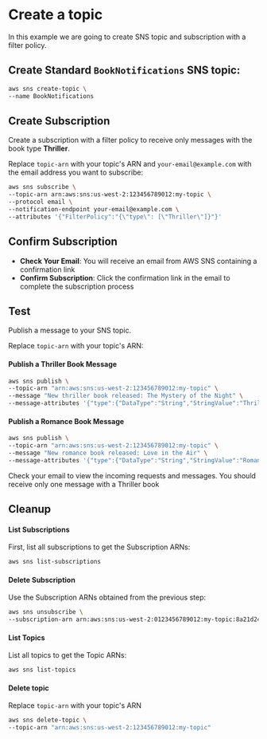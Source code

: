 # Create a topic
In this example we are going to create SNS topic and subscription with a filter policy.

## Create Standard `BookNotifications` SNS topic:
```sh
aws sns create-topic \
--name BookNotifications
```

## Create Subscription
Create a subscription with a filter policy to receive only messages with the book type **Thriller**.

Replace `topic-arn` with your topic's ARN and `your-email@example.com` with the email address you want to subscribe:
```sh
aws sns subscribe \
--topic-arn arn:aws:sns:us-west-2:123456789012:my-topic \
--protocol email \
--notification-endpoint your-email@example.com \
--attributes '{"FilterPolicy":"{\"type\": [\"Thriller\"]}"}'
```

## Confirm Subscription
* **Check Your Email**: You will receive an email from AWS SNS containing a confirmation link
* **Confirm Subscription**: Click the confirmation link in the email to complete the subscription process

## Test
Publish a message to your SNS topic.

Replace `topic-arn` with your topic's ARN:

#### Publish a Thriller Book Message
```sh
aws sns publish \
--topic-arn "arn:aws:sns:us-west-2:123456789012:my-topic" \
--message "New thriller book released: The Mystery of the Night" \
--message-attributes '{"type":{"DataType":"String","StringValue":"Thriller"}}'
```

#### Publish a Romance Book Message
```sh
aws sns publish \
--topic-arn "arn:aws:sns:us-west-2:123456789012:my-topic" \
--message "New romance book released: Love in the Air" \
--message-attributes '{"type":{"DataType":"String","StringValue":"Romance"}}'
```

Check your email to view the incoming requests and messages. You should receive only one message with a Thriller book

## Cleanup
#### List Subscriptions
First, list all subscriptions to get the Subscription ARNs:
```sh
aws sns list-subscriptions
```

#### Delete Subscription
Use the Subscription ARNs obtained from the previous step:
```sh
aws sns unsubscribe \
--subscription-arn arn:aws:sns:us-west-2:0123456789012:my-topic:8a21d249-4329-4871-acc6-7be709c6ea7f
```

#### List Topics
List all topics to get the Topic ARNs:
```sh
aws sns list-topics
```

#### Delete topic
Replace `topic-arn` with your topic's ARN
```sh
aws sns delete-topic \
--topic-arn "arn:aws:sns:us-west-2:123456789012:my-topic"
```